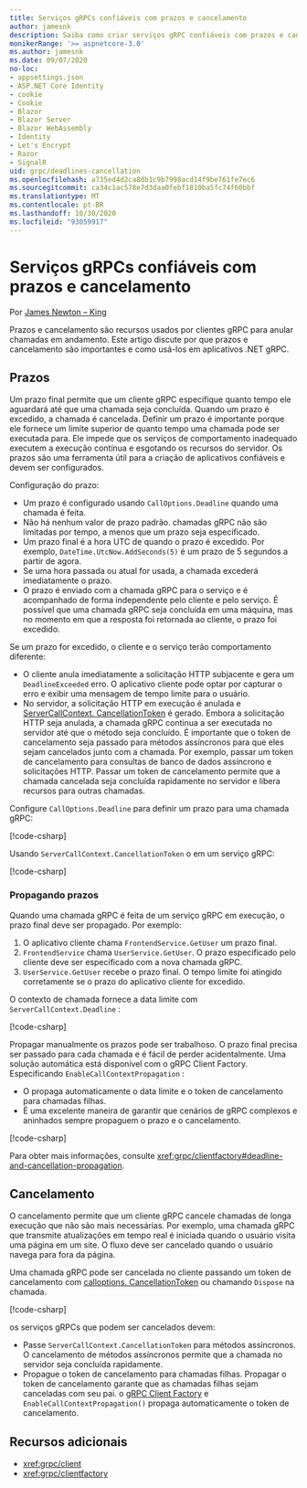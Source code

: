 ```yaml
---
title: Serviços gRPCs confiáveis com prazos e cancelamento
author: jamesnk
description: Saiba como criar serviços gRPC confiáveis com prazos e cancelamento no .NET.
monikerRange: '>= aspnetcore-3.0'
ms.author: jamesnk
ms.date: 09/07/2020
no-loc:
- appsettings.json
- ASP.NET Core Identity
- cookie
- Cookie
- Blazor
- Blazor Server
- Blazor WebAssembly
- Identity
- Let's Encrypt
- Razor
- SignalR
uid: grpc/deadlines-cancellation
ms.openlocfilehash: a735ed4d2ca8db1c9b7998acd14f9be761fe7ec6
ms.sourcegitcommit: ca34c1ac578e7d3daa0febf1810ba5fc74f60bbf
ms.translationtype: MT
ms.contentlocale: pt-BR
ms.lasthandoff: 10/30/2020
ms.locfileid: "93059917"
---
```

# <a name="reliable-grpc-services-with-deadlines-and-cancellation"></a>Serviços gRPCs confiáveis com prazos e cancelamento

Por [James Newton – King](https://twitter.com/jamesnk)

Prazos e cancelamento são recursos usados por clientes gRPC para anular chamadas em andamento. Este artigo discute por que prazos e cancelamento são importantes e como usá-los em aplicativos .NET gRPC.

## <a name="deadlines"></a>Prazos

Um prazo final permite que um cliente gRPC especifique quanto tempo ele aguardará até que uma chamada seja concluída. Quando um prazo é excedido, a chamada é cancelada. Definir um prazo é importante porque ele fornece um limite superior de quanto tempo uma chamada pode ser executada para. Ele impede que os serviços de comportamento inadequado executem a execução contínua e esgotando os recursos do servidor. Os prazos são uma ferramenta útil para a criação de aplicativos confiáveis e devem ser configurados.

Configuração do prazo:

* Um prazo é configurado usando `CallOptions.Deadline` quando uma chamada é feita.
* Não há nenhum valor de prazo padrão. chamadas gRPC não são limitadas por tempo, a menos que um prazo seja especificado.
* Um prazo final é a hora UTC de quando o prazo é excedido. Por exemplo, `DateTime.UtcNow.AddSeconds(5)` é um prazo de 5 segundos a partir de agora.
* Se uma hora passada ou atual for usada, a chamada excederá imediatamente o prazo.
* O prazo é enviado com a chamada gRPC para o serviço e é acompanhado de forma independente pelo cliente e pelo serviço. É possível que uma chamada gRPC seja concluída em uma máquina, mas no momento em que a resposta foi retornada ao cliente, o prazo foi excedido.

Se um prazo for excedido, o cliente e o serviço terão comportamento diferente:

* O cliente anula imediatamente a solicitação HTTP subjacente e gera um `DeadlineExceeded` erro. O aplicativo cliente pode optar por capturar o erro e exibir uma mensagem de tempo limite para o usuário.
* No servidor, a solicitação HTTP em execução é anulada e [ServerCallContext. CancellationToken](xref:System.Threading.CancellationToken) é gerado. Embora a solicitação HTTP seja anulada, a chamada gRPC continua a ser executada no servidor até que o método seja concluído. É importante que o token de cancelamento seja passado para métodos assíncronos para que eles sejam cancelados junto com a chamada. Por exemplo, passar um token de cancelamento para consultas de banco de dados assíncrono e solicitações HTTP. Passar um token de cancelamento permite que a chamada cancelada seja concluída rapidamente no servidor e libera recursos para outras chamadas.

Configure `CallOptions.Deadline` para definir um prazo para uma chamada gRPC:

[!code-csharp[](~/grpc/deadlines-cancellation/deadline-client.cs?highlight=7,12)]

Usando `ServerCallContext.CancellationToken` o em um serviço gRPC:

[!code-csharp[](~/grpc/deadlines-cancellation/deadline-server.cs?highlight=5)]

### <a name="propagating-deadlines"></a>Propagando prazos

Quando uma chamada gRPC é feita de um serviço gRPC em execução, o prazo final deve ser propagado. Por exemplo:

1. O aplicativo cliente chama `FrontendService.GetUser` um prazo final.
2. `FrontendService` chama `UserService.GetUser`. O prazo especificado pelo cliente deve ser especificado com a nova chamada gRPC.
3. `UserService.GetUser` recebe o prazo final. O tempo limite foi atingido corretamente se o prazo do aplicativo cliente for excedido.

O contexto de chamada fornece a data limite com `ServerCallContext.Deadline` :

[!code-csharp[](~/grpc/deadlines-cancellation/deadline-propagate.cs?highlight=7)]

Propagar manualmente os prazos pode ser trabalhoso. O prazo final precisa ser passado para cada chamada e é fácil de perder acidentalmente. Uma solução automática está disponível com o gRPC Client Factory. Especificando `EnableCallContextPropagation` :

* O propaga automaticamente o data limite e o token de cancelamento para chamadas filhas.
* É uma excelente maneira de garantir que cenários de gRPC complexos e aninhados sempre propaguem o prazo e o cancelamento.

[!code-csharp[](~/grpc/deadlines-cancellation/clientfactory-propagate.cs?highlight=6)]

Para obter mais informações, consulte <xref:grpc/clientfactory#deadline-and-cancellation-propagation>.

## <a name="cancellation"></a>Cancelamento

O cancelamento permite que um cliente gRPC cancele chamadas de longa execução que não são mais necessárias. Por exemplo, uma chamada gRPC que transmite atualizações em tempo real é iniciada quando o usuário visita uma página em um site. O fluxo deve ser cancelado quando o usuário navega para fora da página.

Uma chamada gRPC pode ser cancelada no cliente passando um token de cancelamento com [calloptions. CancellationToken](xref:System.Threading.CancellationToken) ou chamando `Dispose` na chamada.

[!code-csharp[](~/grpc/deadlines-cancellation/cancellation-client.cs?highlight=19)]

os serviços gRPCs que podem ser cancelados devem:
* Passe `ServerCallContext.CancellationToken` para métodos assíncronos. O cancelamento de métodos assíncronos permite que a chamada no servidor seja concluída rapidamente.
* Propague o token de cancelamento para chamadas filhas. Propagar o token de cancelamento garante que as chamadas filhas sejam canceladas com seu pai. o [gRPC Client Factory](xref:grpc/clientfactory) e `EnableCallContextPropagation()` propaga automaticamente o token de cancelamento.

## <a name="additional-resources"></a>Recursos adicionais

* <xref:grpc/client>
* <xref:grpc/clientfactory>

